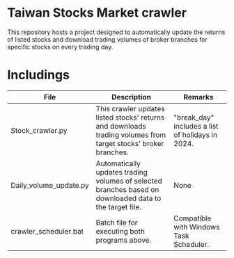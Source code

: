 # Taiwan Stocks Market crawler
This repository hosts a project designed to automatically update the returns of listed stocks and download trading volumes of broker branches for specific stocks on every trading day.

# Includings
|**File**|**Description**|**Remarks**|
|--------|---------------|-----------|
|Stock_crawler.py|This crawler updates listed stocks' returns and downloads trading volumes from target stocks' broker branches.|"break_day" includes a list of holidays in 2024.|
|Daily_volume_update.py|Automatically updates trading volumes of selected branches based on downloaded data to the target file.|None|
|crawler_scheduler.bat|Batch file for executing both programs above.|Compatible with Windows Task Scheduler.|
